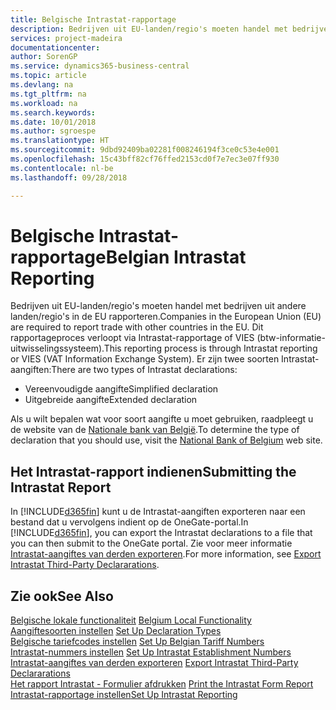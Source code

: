 ```yaml
---
title: Belgische Intrastat-rapportage
description: Bedrijven uit EU-landen/regio's moeten handel met bedrijven uit andere landen/regio's in de EU rapporteren. Dit rapportageproces verloopt via Intrastat-rapportage of VIES (btw-informatie-uitwisselingssysteem).
services: project-madeira
documentationcenter: 
author: SorenGP
ms.service: dynamics365-business-central
ms.topic: article
ms.devlang: na
ms.tgt_pltfrm: na
ms.workload: na
ms.search.keywords: 
ms.date: 10/01/2018
ms.author: sgroespe
ms.translationtype: HT
ms.sourcegitcommit: 9dbd92409ba02281f008246194f3ce0c53e4e001
ms.openlocfilehash: 15c43bff82cf76ffed2153cd0f7e7ec3e07ff930
ms.contentlocale: nl-be
ms.lasthandoff: 09/28/2018

---
```

# <a name="belgian-intrastat-reporting"></a><span data-ttu-id="9acf7-104">Belgische Intrastat-rapportage</span><span class="sxs-lookup"><span data-stu-id="9acf7-104">Belgian Intrastat Reporting</span></span>
<span data-ttu-id="9acf7-105">Bedrijven uit EU-landen/regio's moeten handel met bedrijven uit andere landen/regio's in de EU rapporteren.</span><span class="sxs-lookup"><span data-stu-id="9acf7-105">Companies in the European Union (EU) are required to report trade with other countries in the EU.</span></span> <span data-ttu-id="9acf7-106">Dit rapportageproces verloopt via Intrastat-rapportage of VIES (btw-informatie-uitwisselingssysteem).</span><span class="sxs-lookup"><span data-stu-id="9acf7-106">This reporting process is through Intrastat reporting or VIES (VAT Information Exchange System).</span></span> <span data-ttu-id="9acf7-107">Er zijn twee soorten Intrastat-aangiften:</span><span class="sxs-lookup"><span data-stu-id="9acf7-107">There are two types of Intrastat declarations:</span></span>  

- <span data-ttu-id="9acf7-108">Vereenvoudigde aangifte</span><span class="sxs-lookup"><span data-stu-id="9acf7-108">Simplified declaration</span></span>  
- <span data-ttu-id="9acf7-109">Uitgebreide aangifte</span><span class="sxs-lookup"><span data-stu-id="9acf7-109">Extended declaration</span></span>  

<span data-ttu-id="9acf7-110">Als u wilt bepalen wat voor soort aangifte u moet gebruiken, raadpleegt u de website van de [Nationale bank van België](https://aka.ms/BelgianNationalBank).</span><span class="sxs-lookup"><span data-stu-id="9acf7-110">To determine the type of declaration that you should use, visit the [National Bank of Belgium](https://aka.ms/BelgianNationalBank) web site.</span></span>  

## <a name="submitting-the-intrastat-report"></a><span data-ttu-id="9acf7-111">Het Intrastat-rapport indienen</span><span class="sxs-lookup"><span data-stu-id="9acf7-111">Submitting the Intrastat Report</span></span>  
<span data-ttu-id="9acf7-112">In [!INCLUDE[d365fin](../../includes/d365fin_md.md)] kunt u de Intrastat-aangiften exporteren naar een bestand dat u vervolgens indient op de OneGate-portal.</span><span class="sxs-lookup"><span data-stu-id="9acf7-112">In [!INCLUDE[d365fin](../../includes/d365fin_md.md)], you can export the Intrastat declarations to a file that you can then submit to the OneGate portal.</span></span> <span data-ttu-id="9acf7-113">Zie voor meer informatie [Intrastat-aangiftes van derden exporteren](how-to-export-intrastat-third-party-declararations.md).</span><span class="sxs-lookup"><span data-stu-id="9acf7-113">For more information, see [Export Intrastat Third-Party Declararations](how-to-export-intrastat-third-party-declararations.md).</span></span>  

## <a name="see-also"></a><span data-ttu-id="9acf7-114">Zie ook</span><span class="sxs-lookup"><span data-stu-id="9acf7-114">See Also</span></span>  
 <span data-ttu-id="9acf7-115">[Belgische lokale functionaliteit](belgium-local-functionality.md) </span><span class="sxs-lookup"><span data-stu-id="9acf7-115">[Belgium Local Functionality](belgium-local-functionality.md) </span></span>  
 <span data-ttu-id="9acf7-116">[Aangiftesoorten instellen](how-to-set-up-declaration-types.md) </span><span class="sxs-lookup"><span data-stu-id="9acf7-116">[Set Up Declaration Types](how-to-set-up-declaration-types.md) </span></span>  
 <span data-ttu-id="9acf7-117">[Belgische tariefcodes instellen](how-to-set-up-belgian-tariff-numbers.md) </span><span class="sxs-lookup"><span data-stu-id="9acf7-117">[Set Up Belgian Tariff Numbers](how-to-set-up-belgian-tariff-numbers.md) </span></span>  
 <span data-ttu-id="9acf7-118">[Intrastat-nummers instellen](how-to-set-up-intrastat-establishment-numbers.md) </span><span class="sxs-lookup"><span data-stu-id="9acf7-118">[Set Up Intrastat Establishment Numbers](how-to-set-up-intrastat-establishment-numbers.md) </span></span>  
 <span data-ttu-id="9acf7-119">[Intrastat-aangiftes van derden exporteren](how-to-export-intrastat-third-party-declararations.md) </span><span class="sxs-lookup"><span data-stu-id="9acf7-119">[Export Intrastat Third-Party Declararations](how-to-export-intrastat-third-party-declararations.md) </span></span>  
 <span data-ttu-id="9acf7-120">[Het rapport Intrastat - Formulier afdrukken](how-to-print-the-intrastat-form-report.md) </span><span class="sxs-lookup"><span data-stu-id="9acf7-120">[Print the Intrastat Form Report](how-to-print-the-intrastat-form-report.md) </span></span>  
 [<span data-ttu-id="9acf7-121">Intrastat-rapportage instellen</span><span class="sxs-lookup"><span data-stu-id="9acf7-121">Set Up Intrastat Reporting</span></span>](../../finance-how-setup-report-intrastat.md)  

